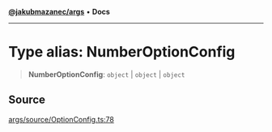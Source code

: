 [**@jakubmazanec/args**](../README.md) • **Docs**

---

# Type alias: NumberOptionConfig

> **NumberOptionConfig**: `object` \| `object` \| `object`

## Source

[args/source/OptionConfig.ts:78](https://github.com/jakubmazanec/tools/blob/2f8bfe433bf76006231c1e3b5197238029672b8c/packages/args/source/OptionConfig.ts#L78)
